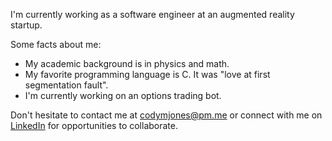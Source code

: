 I'm currently working as a software engineer at an augmented reality startup.

Some facts about me:

- My academic background is in physics and math.
- My favorite programming language is C. It was "love at first segmentation fault".
- I'm currently working on an options trading bot.

Don't hesitate to contact me at codymjones@pm.me or connect with me on [LinkedIn](https://linkedin.com/in/cm-jones) for opportunities to collaborate.
